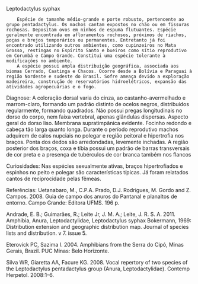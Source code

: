 ﻿Leptodactylus syphax


        Espécie de tamanho médio-grande e porte robusto, pertencente ao grupo pentadactylus. Os machos cantam expostos no chão ou em fissuras rochosas. Depositam ovos em ninhos de espuma flutuantes. Espécie geralmente encontrada em afloramentos rochosos, próximos de riachos, poças e brejos temporários ou permanentes. Entretanto já foi encontrado utilizando outros ambientes, como cupinzeiros no Mata Grosso, restingas no Espírito Santo e bueiros como sítio reprodutivo em Corumbá e Campo Grande. Constitui uma espécie tolerante à modificações no ambiente.
        A espécie possui ampla distribuição geográfica, associada aos biomas Cerrado, Caatinga e Chacos. Ocorre desde a Bolívia e Paraguai à região Nordeste e sudeste do Brasil. Sofre ameaça devido a exploração madeireira, construção de reservatórios hidroelétricos, expansão das atividades agropecuárias e o fogo.


Diagnose:
        A coloração dorsal varia do cinza, ao castanho-avermelhado e marrom-claro, formando um padrão distinto de ocelos negros, distribuídos regularmente, formando quadrados. Não possui pregas longitudinais no dorso do corpo, nem faixa vertebral, apenas glândulas dispersas. Aspecto geral do dorso liso. Membrana supratimpânica evidente. Focinho redondo e cabeça tão larga quanto longa. Durante o período reprodutivo machos adquirem de calos nupciais no polegar e região peitoral e hipertrofia nos braços. Ponta dos dedos são arredondadas, levemente inchadas. A região posterior dos braços, coxa e tíbia possui um padrão de barras transversais de cor preta e a presença de tubérculos de cor branca também nos flancos


Curiosidades:
        Nas espécies sexualmente ativas, braços hipertrofiados e espinhos no peito e polegar são características típicas.
        Já foram relatados cantos de reciprocidade pelas fêmeas.


Referências:
Uetanabaro, M., C.P.A. Prado, D.J. Rodrigues, M. Gordo and Z. Campos. 2008. Guia de campo dos anuros do Pantanal e planaltos de entorno. Campo Grande: Editora UFMS. 196 p.


Andrade, E. B.; Guimarães, R.; Leite Jr, J. M. A.; Leite, J. R. S. A. 2011. Amphibia, Anura, Leptodactylidae, Leptodactylus syphax Bokermann, 1969: Distribution extension and geographic distribution map. Journal of species lists and distribution. v 7. issue 5.


Eterovick PC, Sazima I. 2004. Amphibians from the Serra do Cipó, Minas Gerais, Brazil. PUC Minas: Belo Horizonte.


Silva WR, Giaretta AA, Facure KG. 2008. Vocal repertory of two species of the Leptodactylus pentadactylus group (Anura, Leptodactylidae). Contemp Herpetol. 2008:1–6.